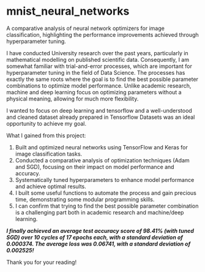 # mnist_neural_networks
A comparative analysis of neural network optimizers for image classification, highlighting the performance improvements achieved through hyperparameter tuning. 

I have conducted University research over the past years, particularly in mathematical modelling on published scientific data. Consequently, I am somewhat familiar with trial-and-error processes, which are important for hyperparameter tuning in the field of Data Science. The processes has exactly the same roots where the goal is to find the best possible parameter combinations to optimize model performance. Unlike academic research, machine and deep learning focus on optimizing parameters without a physical meaning, allowing for much more flexibility. 

I wanted to focus on deep learning and tensorflow and a well-understood and cleaned dataset already prepared in Tensorflow Datasets was an ideal opportunity to achieve my goal.

What I gained from this project:
1) Built and optimized neural networks using TensorFlow and Keras for image classification tasks.
2) Conducted a comparative analysis of optimization techniques (Adam and SGD), focusing on their impact on model performance and accuracy.
3) Systematically tuned hyperparameters to enhance model performance and achieve optimal results.
4) I built some useful functions to automate the process and gain precious time, demonstrating some modular programming skills.
5) I can confirm that trying to find the best possible parameter combination is a challenging part both in academic research and machine/deep learning.

***I finally achieved an average test accuracy score of 98.41% (with tuned SGD) over 10 cycles of 17 epochs each, with a standard deviation of 0.000374. The average loss was 0.06741, with a standard deviation of 0.002525!***

Thank you for your reading! 
